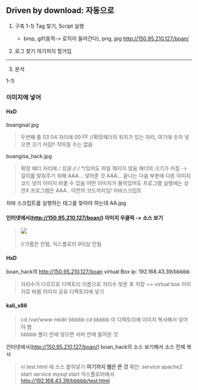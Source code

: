 


## Driven by download: 자동으로
1) 구축
  1-1) Tag 찾기, Script 실행
   - bmp, gif(동적-> 로직이 들어간다), png, jpg
   http://150.95.210.127/boan/
   
2) 로그 찾기
                      여기까지 할거임
-----------------------------------
3) 분석

1-1)
### 이미지에 넣어
#### HxD
boangisal.jpg
> 두번째 줄 03 04 자리에 00 FF //확장헤더의 위치가 있는 자리, 여기에 숫자 넣으면 크기 커짐!! 작아질 수는 없음

boangisa_hack.jpg
> 확장 헤더 자리에 */ 있음 //   /*  */있어도 파일 깨지지 않음
> 헤더의 크기가 커짐 -> 길이를 맞춰주기 위해 AAA... 넣어준 것
> AAA... 끝나는 다음 부분에 다른 이미지 코드 넣어 이미지 바꿀 수 있음
> 어떤 이미지가 들어있어도 프로그램 실행에는 상관X
> 프로그램은 AAA.. 이전의 코드까지임! 자바스크립트

자바 스크립트를 실행하는 태그를 찾아야 하는데
AA.jpg

#### 인터넷에서(http://150.95.210.127/boan/) 이미지 우클릭 -> 소스 보기
> <image src = "boangisa_hack.jpg"></image> <br><br>    //크롬은 안됨, 익스플로러 9이상 안됨

#### HxD
boan_hack의 http://150.95.210.127/boan
virtual Box ip:    192.168.43.39/bbbbb
> 자리수가 다르므로 디렉토리 이름으로 자리수 맞춘 후 저장 => virtual box 이미지로 바뀜
> 이미지 공유 디렉토리에 넣기

#### kali_x86
> cd /var/www
> mkdir bbbbb
> cd bbbbb
이 디렉토리에 이미지 복사해서 넣어야 함<br>
bbbbb 폴더 안에 넣으면 서버 안에 들어온 것 

인터넷에서(http://150.95.210.127/boan/) boan_hack의 소스 보기해서 소스 전체 복사
> vi test.html 에 소스 붙혀넣기
**여기까지 웹은 뜬 것**
확인:
> service apache2 start
> service mysql start
익스플로러에서<br>
http://192.168.43.39/bbbbb/test.html
